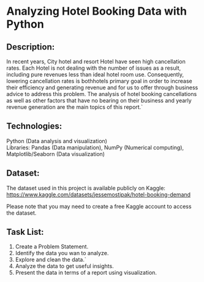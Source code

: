 # __Analyzing Hotel Booking Data with Python__ <br>

## **Description:** <br>
In recent years, City hotel and resort Hotel have seen high cancellation rates. Each Hotel is not dealing with the number of issues as a result, including pure revenues less than ideal hotel room use. Consequently, lowering cancellation rates is bothhotels primary goal in order to increase their efficiency and generating revenue and for us to offer through business advice to address this problem. The analysis of hotel booking cancellations as well as other factors that have no bearing on their business and yearly revenue generation are the main topics of this report.`<br>


## **Technologies:** <br>
Python (Data analysis and visualization)<br> 
Libraries: Pandas (Data manipulation), NumPy (Numerical computing), Matplotlib/Seaborn (Data visualization) <br>

## **Dataset:** <br>
The dataset used in this project is available publicly on Kaggle: https://www.kaggle.com/datasets/jessemostipak/hotel-booking-demand <br>

Please note that you may need to create a free Kaggle account to access the dataset.<br>

## **Task List:** <br>
 1. Create a Problem Statement.<br>
 2. Identify the data you wan to analyze.<br>
 3. Explore and clean the data.`<br>
 4. Analyze the data to get useful insights.<br>
 5. Present the data in terms of a report using visualization.<br>

